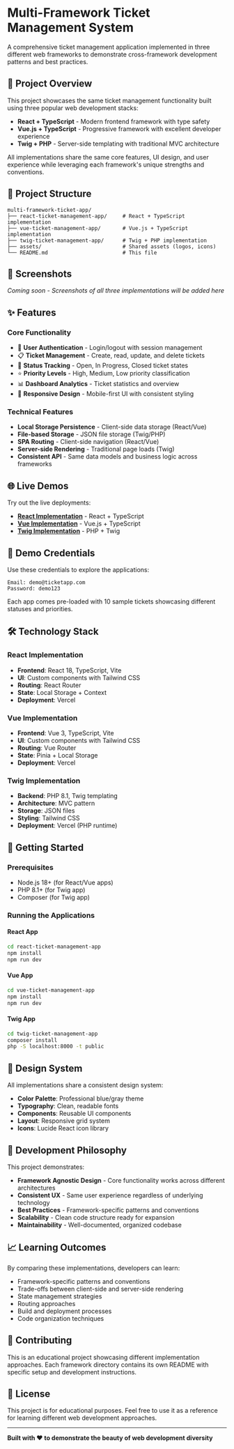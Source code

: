 # Multi-Framework Ticket Management System

A comprehensive ticket management application implemented in three different web frameworks to demonstrate cross-framework development patterns and best practices.

## 🎯 Project Overview

This project showcases the same ticket management functionality built using three popular web development stacks:

- **React + TypeScript** - Modern frontend framework with type safety
- **Vue.js + TypeScript** - Progressive framework with excellent developer experience
- **Twig + PHP** - Server-side templating with traditional MVC architecture

All implementations share the same core features, UI design, and user experience while leveraging each framework's unique strengths and conventions.

## 📁 Project Structure

```
multi-framework-ticket-app/
├── react-ticket-management-app/     # React + TypeScript implementation
├── vue-ticket-management-app/       # Vue.js + TypeScript implementation
├── twig-ticket-management-app/      # Twig + PHP implementation
├── assets/                          # Shared assets (logos, icons)
└── README.md                        # This file
```

## 📸 Screenshots

*Coming soon - Screenshots of all three implementations will be added here*

## ✨ Features

### Core Functionality
- 🔐 **User Authentication** - Login/logout with session management
- 📋 **Ticket Management** - Create, read, update, and delete tickets
- 🎯 **Status Tracking** - Open, In Progress, Closed ticket states
- ⭐ **Priority Levels** - High, Medium, Low priority classification
- 📊 **Dashboard Analytics** - Ticket statistics and overview
- 🎨 **Responsive Design** - Mobile-first UI with consistent styling

### Technical Features
- **Local Storage Persistence** - Client-side data storage (React/Vue)
- **File-based Storage** - JSON file storage (Twig/PHP)
- **SPA Routing** - Client-side navigation (React/Vue)
- **Server-side Rendering** - Traditional page loads (Twig)
- **Consistent API** - Same data models and business logic across frameworks

## 🌐 Live Demos

Try out the live deployments:

- **[React Implementation](https://react-ticket-app-topaz.vercel.app/)** - React + TypeScript
- **[Vue Implementation](https://vue-ticket-app-ten.vercel.app/)** - Vue.js + TypeScript
- **[Twig Implementation](https://twig-ticket-app-035g.onrender.com)** - PHP + Twig

## 🚀 Demo Credentials

Use these credentials to explore the applications:

```
Email: demo@ticketapp.com
Password: demo123
```

Each app comes pre-loaded with 10 sample tickets showcasing different statuses and priorities.

## 🛠 Technology Stack

### React Implementation
- **Frontend**: React 18, TypeScript, Vite
- **UI**: Custom components with Tailwind CSS
- **Routing**: React Router
- **State**: Local Storage + Context
- **Deployment**: Vercel

### Vue Implementation
- **Frontend**: Vue 3, TypeScript, Vite
- **UI**: Custom components with Tailwind CSS
- **Routing**: Vue Router
- **State**: Pinia + Local Storage
- **Deployment**: Vercel

### Twig Implementation
- **Backend**: PHP 8.1, Twig templating
- **Architecture**: MVC pattern
- **Storage**: JSON files
- **Styling**: Tailwind CSS
- **Deployment**: Vercel (PHP runtime)

## 📖 Getting Started

### Prerequisites
- Node.js 18+ (for React/Vue apps)
- PHP 8.1+ (for Twig app)
- Composer (for Twig app)

### Running the Applications

#### React App
```bash
cd react-ticket-management-app
npm install
npm run dev
```

#### Vue App
```bash
cd vue-ticket-management-app
npm install
npm run dev
```

#### Twig App
```bash
cd twig-ticket-management-app
composer install
php -S localhost:8000 -t public
```

## 🎨 Design System

All implementations share a consistent design system:
- **Color Palette**: Professional blue/gray theme
- **Typography**: Clean, readable fonts
- **Components**: Reusable UI components
- **Layout**: Responsive grid system
- **Icons**: Lucide React icon library

## 🔧 Development Philosophy

This project demonstrates:
- **Framework Agnostic Design** - Core functionality works across different architectures
- **Consistent UX** - Same user experience regardless of underlying technology
- **Best Practices** - Framework-specific patterns and conventions
- **Scalability** - Clean code structure ready for expansion
- **Maintainability** - Well-documented, organized codebase

## 📈 Learning Outcomes

By comparing these implementations, developers can learn:
- Framework-specific patterns and conventions
- Trade-offs between client-side and server-side rendering
- State management strategies
- Routing approaches
- Build and deployment processes
- Code organization techniques

## 🤝 Contributing

This is an educational project showcasing different implementation approaches. Each framework directory contains its own README with specific setup and development instructions.

## 📄 License

This project is for educational purposes. Feel free to use it as a reference for learning different web development approaches.

---

**Built with ❤️ to demonstrate the beauty of web development diversity**
